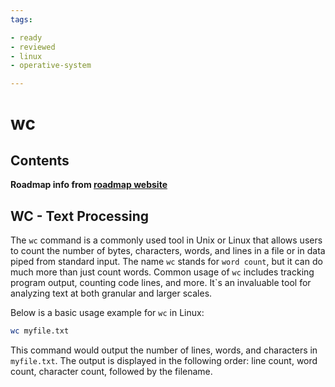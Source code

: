 ```yaml
---
tags:

- ready
- reviewed
- linux
- operative-system

---
```


# wc

## Contents

__Roadmap info from [roadmap website](https://roadmap.sh/linux/text-processing/wc)__

## WC - Text Processing

The `wc` command is a commonly used tool in Unix or Linux that allows users to count the number of bytes, characters, words, and lines in a file or in data piped from standard input. The name `wc` stands for `word count`, but it can do much more than just count words. Common usage of `wc` includes tracking program output, counting code lines, and more. It`s an invaluable tool for analyzing text at both granular and larger scales.

Below is a basic usage example for `wc` in Linux:

```bash
wc myfile.txt

```

This command would output the number of lines, words, and characters in `myfile.txt`. The output is displayed in the following order: line count, word count, character count, followed by the filename.
